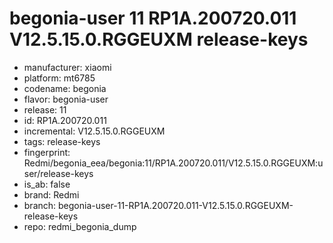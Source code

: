 # begonia-user 11 RP1A.200720.011 V12.5.15.0.RGGEUXM release-keys
- manufacturer: xiaomi
- platform: mt6785
- codename: begonia
- flavor: begonia-user
- release: 11
- id: RP1A.200720.011
- incremental: V12.5.15.0.RGGEUXM
- tags: release-keys
- fingerprint: Redmi/begonia_eea/begonia:11/RP1A.200720.011/V12.5.15.0.RGGEUXM:user/release-keys
- is_ab: false
- brand: Redmi
- branch: begonia-user-11-RP1A.200720.011-V12.5.15.0.RGGEUXM-release-keys
- repo: redmi_begonia_dump
